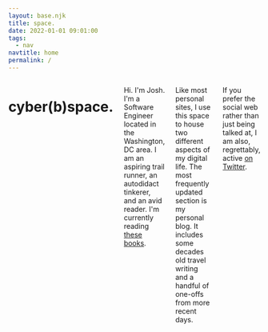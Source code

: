 ```yaml
---
layout: base.njk
title: space.
date: 2022-01-01 09:01:00
tags:
  - nav
navtitle: home
permalink: /
---
```


<div class="twelve columns content">

# cyber(b)space.

Hi. I'm Josh. I'm a Software Engineer located in the Washington, DC area. I am an aspiring trail runner, an autodidact tinkerer, and an avid reader. I'm currently reading <span id="currently-reading"><a href="https://oku.club/user/riastrad/collection/reading">these books</a></span>.

Like most personal sites, I use this space to house two different aspects of my digital life. The most frequently updated section is my personal blog. It includes some decades old travel writing and a handful of one-offs from more recent days.

If you prefer the social web rather than just being talked at, I am also, regrettably, active [on Twitter](https://twitter.com/erbitron).

</div>
<script type="text/javascript" src="./scripts/currently-reading.js"></script>
